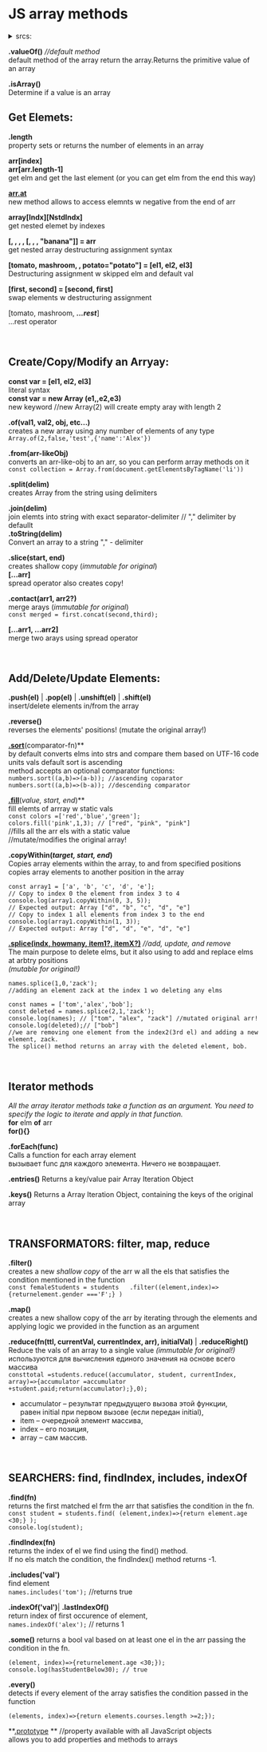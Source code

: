 # JS array methods
<details>
  
<summary>srcs:</summary>
<https://www.w3schools.com/jsref/jsref_obj_array.asp>  
<https://www.freecodecamp.org/news/the-javascript-array-handbook/>  
<https://learn.javascript.ru/array-methods#preobrazovanie-massiva>  


</details>


**.valueOf()** *//default method*  
default method of the array return the array.Returns the primitive value of an array

**.isArray()**  
Determine if a value is an array

## Get Elemets: 

**.length**  
property sets or returns the number of elements in an array

**arr[index]**    
**arr[arr.length-1]**   
get elm and get the last element (or you can get elm from the end this way)

**[arr.at](https://github.com/atapas/js-array-at-method)**   
new method allows to access elemnts w negative from the end of arr

**array[Indx][NstdIndx]**  
get nested elemet by indexes 

**[, , , , [, , , "banana"]] = arr**  
get nested array destructuring assignment syntax

**[tomato, mashroom,  , potato="potato"] = [el1, el2, el3]**   
Destructuring assignment w skipped elm and default val

**[first, second] = [second, first]**  
swap elements w destructuring  assignment

[tomato, mashroom, ***...rest***]    
...rest operator

<br>

## Create/Copy/Modify an Arryay:

**const var = [el1, el2, el3]**  
literal syntax  
**const var = new Array (e1,,e2,e3)**  
new keyword //new Array(2) will create empty aray with length 2   

**.of(val1, val2, obj, etc...)**  
creates a new array using any number of elements of any type  
`Array.of(2,false,'test',{'name':'Alex'})`  

**.from(arr-likeObj)**  
converts an arr-like-obj to an arr, so you can perform array methods on it  
`const collection = Array.from(document.getElementsByTagName('li'))` 

**.split(delim)**  
creates Array from the string using delimiters

**.join(delim)**  
join elemts into string with exact separator-delimiter // "," delimiter by defaullt  
**.toString(delim)**  
Convert an array to a string "," - delimiter  

**.slice(start, end)**   
creates shallow copy (*immutable for original*)  
**[...arr]**  
spread operator also creates copy!

**.contact(arr1, arr2?)**  
merge arays (*immutable for original*)  
`const merged = first.concat(second,third);` 

**[...arr1, ...arr2]**   
merge two arays using spread operator

<br>

## Add/Delete/Update Elements:  

**.push(el)** | **.pop(el)** | **.unshift(el)** | **.shift(el)**  
insert/delete elements in/from the array  

**.reverse()**  
reverses the elements' positions! 
(mutate the original array!) 

**[.sort](https://github.com/atapas/js-array-sorting)**(comparator-fn)**  
by default converts elms into strs and compare them based on UTF-16 code units vals 
default sort is ascending  
method accepts an optional comparator functions:  
`numbers.sort((a,b)=>(a-b)); //ascending coparator`   
`numbers.sort((a,b)=>(b-a)); //descending comparator`  

**[.fill](https://github.com/atapas/array-fill-color-cards)**(*value, start, end*)**  
fill elemts of arrray w static vals  
`const colors =['red','blue','green'];`   
`colors.fill('pink',1,3); // ["red", "pink", "pink"]`  
//fills all the arr els with a static value  
//mutate/modifies the original array!  

**.copyWithin(*target, start, end*)**   
Copies array elements within the array, to and from specified positions  
copies array elements to another position in the array  
```
const array1 = ['a', 'b', 'c', 'd', 'e'];  
// Copy to index 0 the element from index 3 to 4  
console.log(array1.copyWithin(0, 3, 5));  
// Expected output: Array ["d", "b", "c", "d", "e"]  
// Copy to index 1 all elements from index 3 to the end  
console.log(array1.copyWithin(1, 3));  
// Expected output: Array ["d", "d", "e", "d", "e"]

```

**[.splice(indx, howmany, item1?, itemX?)](https://www.w3schools.com/jsref/jsref_splice.asp)** *//add, update, and remove*      
The main purpose to delete elms, but it also using to add and replace elms at arbtry positions  
*(mutable for original!)*  
```
names.splice(1,0,'zack');  
//adding an element zack at the index 1 wo deleting any elms  
```
```
const names = ['tom','alex','bob'];  
const deleted = names.splice(2,1,'zack');  
console.log(names); // ["tom", "alex", "zack"] //mutated original arr!  
console.log(deleted);// ["bob"]  
//we are removing one element from the index2(3rd el) and adding a new element, zack.  
The splice() method returns an array with the deleted element, bob.  

```   



<br>

## Iterator methods  
*All the array iterator methods take a function as an argument. You need to specify the logic to iterate and apply in that function.*  
**for** elm **of** arr  
**for(){}**  

**.forEach(func)**  
Calls a function for each array element  
вызывает func для каждого элемента. Ничего не возвращает.  

**.entries()**
Returns a key/value pair Array Iteration Object

**.keys()** 
Returns a Array Iteration Object, containing the keys of the original array


<br>

## TRANSFORMATORS: filter, map, reduce

**.filter()**  
creates a new *shallow copy* of the arr w all the els that satisfies the condition mentioned in the function  
`const femaleStudents = students  
  .filter((element,index)=>{returnelement.gender ==='F';} )`   

**.map()**  
creates a new shallow copy of the arr by iterating through the elements and applying logic we provided in the function as an argument  

**.reduce(fn(ttl, currentVal, currentIndex, arr), initialVal)** | **.reduceRight()**  
Reduce the vals of an array to a single value *(immutable for original!)*  
используются для вычисления единого значения на основе всего массива  
`consttotal =students.reduce((accumulator, student, currentIndex, array)=>{accumulator =accumulator +student.paid;return(accumulator);},0);`  
- accumulator – результат предыдущего вызова этой функции, равен initial при первом вызове (если передан initial),  
- item – очередной элемент массива,  
- index – его позиция,  
- array – сам массив.  


<br>

## SEARCHERS: find, findIndex, includes, indexOf

**.find(fn)**  
returns the first matched el frm the arr that satisfies the condition in the fn.  
`const student = students.find( (element,index)=>{return element.age <30;} );`    
`console.log(student);`    

**.findIndex(fn)**  
returns the index of el we find using the find() method.  
If no els match the condition, the findIndex() method returns -1.  


**.includes('val')**  
find element  
`names.includes('tom');` //returns true   

**.indexOf('val')**| **.lastIndexOf()**  
return index of first occurence of element,  
`names.indexOf('alex');`  // returns 1  

**.some()** 
returns a bool val based on at least one el in the arr passing the condition in the fn. 
```let hasStudentBelow30 = students.some(  
(element, index)=>{returnelement.age <30;});  
console.log(hasStudentBelow30); // true  
```

**.every()**  
detects if every element of the array satisfies the condition passed in the function  
```const atLeastTwoCourses =students.every(  
(elements, index)=>{return elements.courses.length >=2;});  
```

**[.prototype](https://www.w3schools.com/jsref/jsref_prototype_array.asp) ** //property available with all JavaScript objects  
allows you to add properties and methods to arrays  

